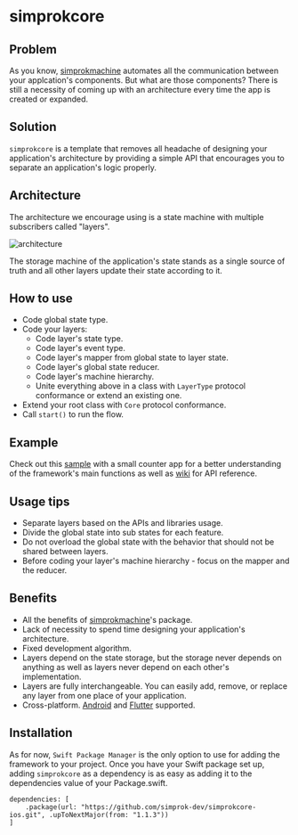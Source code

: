 # simprokcore


## Problem

As you know, [simprokmachine](https://github.com/simprok-dev/simprokmachine-ios) automates all the communication between your applcation's components. But what are those components? There is still a necessity of coming up with an architecture every time the app is created or expanded.

## Solution

```simprokcore``` is a template that removes all headache of designing your application's architecture by providing a simple API that encourages you to separate an application's logic properly. 

## Architecture

The architecture we encourage using is a state machine with multiple subscribers called "layers". 

![architecture](https://github.com/simprok-dev/simprokcore-ios/blob/main/images/architecture.drawio.png)

The storage machine of the application's state stands as a single source of truth and all other layers update their state according to it. 

## How to use

- Code global state type.
- Code your layers:
  - Code layer's state type.
  - Code layer's event type.
  - Code layer's mapper from global state to layer state.
  - Code layer's global state reducer.
  - Code layer's machine hierarchy.
  - Unite everything above in a class with ```LayerType``` protocol conformance or extend an existing one.
- Extend your root class with ```Core``` protocol conformance.
- Call ```start()``` to run the flow. 
 

## Example 

Check out this [sample](https://github.com/simprok-dev/simprokcore-ios/tree/main/sample) with a small counter app for a better understanding of the framework's main functions as well as [wiki](https://github.com/simprok-dev/simprokcore-ios/wiki) for API reference. 

## Usage tips

- Separate layers based on the APIs and libraries usage. 
- Divide the global state into sub states for each feature. 
- Do not overload the global state with the behavior that should not be shared between layers.
- Before coding your layer's machine hierarchy - focus on the mapper and the reducer. 


## Benefits

- All the benefits of [simprokmachine](https://github.com/simprok-dev/simprokmachine-ios#killer-features)'s package. 
- Lack of necessity to spend time designing your application's architecture.
- Fixed development algorithm.
- Layers depend on the state storage, but the storage never depends on anything as well as layers never depend on each other's implementation.
- Layers are fully interchangeable. You can easily add, remove, or replace any layer from one place of your application.   
- Cross-platform. [Android](https://github.com/simprok-dev/simprokcore-android) and [Flutter](https://github.com/simprok-dev/simprokcore-flutter) supported.

## Installation

As for now, ```Swift Package Manager``` is the only option to use for adding the framework to your project. 
Once you have your Swift package set up, adding ```simprokcore``` as a dependency is as easy as adding it to the dependencies value of your Package.swift.

```
dependencies: [
    .package(url: "https://github.com/simprok-dev/simprokcore-ios.git", .upToNextMajor(from: "1.1.3"))
]
```

